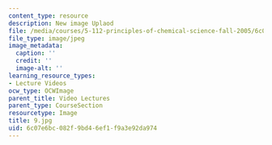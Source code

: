 ```yaml
---
content_type: resource
description: New image Uplaod
file: /media/courses/5-112-principles-of-chemical-science-fall-2005/6c07e6bc082f9bd46ef1f9a3e92da974_9.jpg
file_type: image/jpeg
image_metadata:
  caption: ''
  credit: ''
  image-alt: ''
learning_resource_types:
- Lecture Videos
ocw_type: OCWImage
parent_title: Video Lectures
parent_type: CourseSection
resourcetype: Image
title: 9.jpg
uid: 6c07e6bc-082f-9bd4-6ef1-f9a3e92da974
---
```

